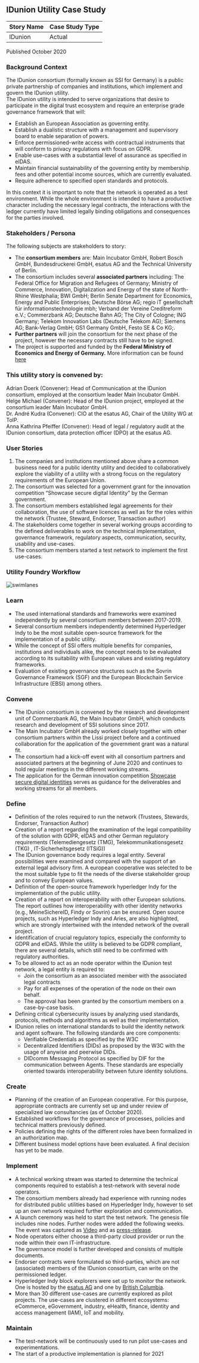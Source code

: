 ## IDunion Utility Case Study

| Story Name | Case Study Type |
| --- | --- |
| IDunion | Actual|

Published October 2020

### Background Context
The IDunion consortium (formally known as SSI for Germany) is a public private partnership of companies and institutions, which implement and govern the IDunion utility.  
The IDunion utility is intended to serve organizations that desire to participate in the digital trust ecosystem and require an enterprise grade governance framework that will:

* Establish an European Association as governing entity.
* Establish a dualistic structure with a management and supervisory board to enable separation of powers. 
* Enforce permissioned-write access with contractual instruments that will conform to privacy regulations with focus on GDPR.
* Enable use-cases with a substantial level of assurance as specified in eIDAS. 
* Maintain financial sustainability of the governing entity by membership fees and other potential income sources, which are currently evaluated. 
* Require adherence to specified open standards and protocols.

In this context it is important to note that the network is operated as a test environment. While the whole environment is intended to have a productive character including the necessary legal contracts, the interactions with the ledger currently have limited legally binding obligations and consequences for the parties involved. 

### Stakeholders / Persona
The following subjects are stakeholders to story:

* The **consortium members** are: Main Incubator GmbH, Robert Bosch GmbH, Bundesdruckerei GmbH, esatus AG and the Technical University of Berlin.  
* The consortium includes several **associated partners** including: The Federal Office for Migration and Refugees of Germany; Ministry of Commerce, Innovation, Digitalization and Energy of the state of North-Rhine Westphalia; BWI GmbH; Berlin Senate Department for Economics, Energy and Public Enterprises; Deutsche Börse AG; regio iT gesellschaft für informationstechnologie mbh; Verband der Vereine Creditreform e.V.; Commerzbank AG; Deutsche Bahn AG; The City of Cologne; ING Germany; Telekom Innovation Labs (Deutsche Telekom AG); Siemens AG; Bank-Verlag GmbH; GS1 Germany GmbH, Festo SE & Co KG;.   
* **Further partners** will join the consortium for the next phase of the project, however the necessary contracts still have to be signed.  
* The project is supported and funded by the **Federal Ministry of Economics and Energy of Germany.** More information can be found [here](https://www.digitale-technologien.de/DT/Redaktion/DE/Standardartikel/SchaufensterSichereDigIdentProjekte/sdi-projekt_ssi.html)
 
### This utility story is convened by:
Adrian Doerk (Convener): Head of Communication at the IDunion consortium, employed at the consortium leader Main Incubator GmbH.  
Helge Michael (Convener): Head of the IDunion project, employed at the consortium leader Main Incubator GmbH.  
Dr. André Kudra (Convener): CIO at the esatus AG, Chair of the Utility WG at ToIP.  
Anna Kathrina Pfeiffer (Convener): Head of  legal / regulatory audit at the IDunion consortium, data protection officer (DPO) at the esatus AG.  

### User Stories
1. The companies and institutions mentioned above share a common business need for a public identity utility and decided to collaboratively explore the viability of a utility with a strong focus on the regulatory requirements of the European Union. 
2. The consortium was selected for a government grant for the innovation competition “Showcase secure digital Identity” by the German government.
3. The consortium members established legal agreements for their collaboration, the use of software licences as well as for the roles within the network (Trustee, Steward, Endorser, Transaction author)
4. The stakeholders come together in several working groups according to the defined deliverables to work on the technical implementation, governance framework, regulatory aspects, communication, security, usability and use-cases.  
5. The consortium members started a test network to implement the first use-cases. 


### Utility Foundry Workflow
![swimlanes](../img/workflow-swimlanes.png)

### Learn
* The used international standards and frameworks were examined independently by several consortium members between 2017-2019. 
* Several consortium members independently determined Hyperledger Indy to be the most suitable open-source framework for the implementation of a public utility. 
* While the concept of SSI offers multiple benefits for companies, institutions and individuals alike, the concept needs to be evaluated according to its suitability with European values and existing regulatory frameworks. 
* Evaluation of existing governance structures such as the Sovrin Governance Framework (SGF) and the European Blockchain Service Infrastructure (EBSI) among others. 

### Convene
* The IDunion consortium is convened by the research and development unit of Commerzbank AG, the Main Incubator GmbH, which conducts research and development of SSI solutions since 2017.
* The Main Incubator GmbH already worked closely together with other consortium partners within the Lissi project before and a continued collaboration for the application of the government grant was a natural fit. 
* The consortium had a kick-off event with all consortium partners and associated partners at the beginning of June 2020 and continues to hold regular meetings in the different working streams.  
* The application for the German innovation competition [Showcase secure digital identities](https://www.digitale-technologien.de/DT/Navigation/DE/ProgrammeProjekte/AktuelleTechnologieprogramme/Sichere_Digitale_Identitaeten/sichere_digitale_ident.html) serves as guidance for the deliverables and working streams for all members. 

### Define
* Definition of the roles required to run the network (Trustees, Stewards, Endorser, Transaction Author)
* Creation of a report regarding the examination of the legal compatibility of the solution with GDPR, eIDAS and other German regulatory requirements (Telemediengesetz (TMG), Telekommunikationsgesetz (TKG) , IT-Sicherheitsgesetz (ITSiG))
* The IDunion governance body requires a legal entity. Several possibilities were examined and compared with the support of an external legal advisory firm. A european cooperative was selected to be the most suitable type to fit the needs of the diverse stakeholder group and to convey European values.
* Definition of the open-source framework hyperledger Indy for the implementation of the public utility.
* Creation of a report on interoperability with other European solutions. The report outlines how interoperability with other identity networks (e.g., MeineSichereID, Findy or Sovrin) can be ensured. Open source projects, such as Hyperledger Indy and Aries, are also highlighted, which are strongly intertwined with the intended network of the overall project.
* Identification of crucial regulatory topics, especially the conformity to GDPR and eIDAS. While the utility is believed to be GDPR compliant, there are several details, which still need to be confirmed with regulatory authorities.
* To be allowed to act as an node operator within the IDunion test network, a legal entity is required to:
  * Join the consortium as an associated member with the associated legal contracts 
  * Pay for all expenses of the operation of the node on their own behalf.
  * The approval has been granted by the consortium members on a case-by-case basis.
* Defining critical cybersecurity issues by analyzing used standards, protocols, methods and algorithms as well as their implementation.
* IDunion relies on international standards to build the identity network and agent software. The following standards are core components:
  * Verifiable Credentials as specified by the W3C
  * Decentralized Identifiers (DIDs) as proposed by the W3C with the usage of anywise and peerwise DIDs.
  * DIDcomm Messaging Protocol as specified by DIF for the communication between Agents. 
These standards are especially oriented towards interoperability between future identity solutions.

### Create
* Planning of the creation of an European cooperative. For this purpose, appropriate contracts are currently set up and under review of specialized law consultancies (as of October 2020).
* Established workflows for the governance of processes, policies and technical matters previously defined. 
* Policies defining the rights of the different roles have been formalized in an authorization map. 
* Different business model options have been evaluated. A final decision has yet to be made. 

### Implement
* A technical working stream was started to determine the technical components required to establish a test-network with several node operators.
* The consortium members already had experience with running nodes for distributed public utilities based on Hyperledger Indy, however to set up an own network required further exploration and communication. 
* A launch ceremony was held to start the test network. The genesis file includes nine nodes. Further nodes were added the following weeks. The event was captured as [Video](https://www.youtube.com/watch?v=BLP16uoywd8) and as [press-release](https://www.snet.tu-berlin.de/menue/news/2020/2020_08_28_ssi_for_germany_consortium_starts_decentralized_identity_network/#Identity). 
* Node operators either choose a third-party cloud provider or run the node within their own IT-infrastructure. 
* The governance model is further developed and consists of multiple documents. 
* Endorser contracts were formulated so third-parties, which are not (associated) members of the IDunion consortium, can write on the permissioned ledger. 
* Hyperledger Indy block explorers were set up to monitor the network. One is hosted by the [esatus AG](https://idunion.esatus.com/home/IDunion_Test) and one by [British Columbia](https://idu.cloudcompass.ca/). 
* More than 30 different use-cases are currently explored as pilot projects. The use-cases are clustered in different ecosystems: eCommerce, eGovernment, industry, eHealth, finance, identity and access management (IAM), IoT and mobility. 

### Maintain
* The test-network will be continuously used to run pilot use-cases and experimentations. 
* The start of a productive implementation is planned for 2021
